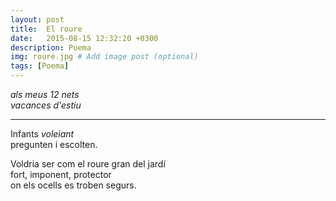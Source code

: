 ```yaml
---
layout: post
title:  El roure
date:   2015-08-15 12:32:20 +0300
description: Poema
img: roure.jpg # Add image post (optional)
tags: [Poema]
---
```


_als meus 12 nets_  
_vacances d'estiu_  

---

Infants _voleiant_  
pregunten i escolten.  

Voldria ser com el roure gran del jardí  
fort, imponent, protector  
on els ocells es troben segurs.
